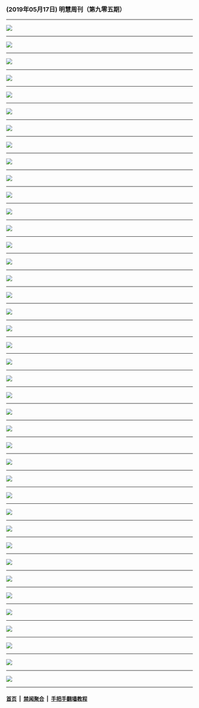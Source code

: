 ### (2019年05月17日) 明慧周刊（第九零五期） 

---

<img src="http://qikan.minghui.org/mhqkpage/qikanimage/2019/05/17/mhweekly905_read-online1.png"/><hr/>
<img src="http://qikan.minghui.org/mhqkpage/qikanimage/2019/05/17/mhweekly905_read-online2.png"/><hr/>
<img src="http://qikan.minghui.org/mhqkpage/qikanimage/2019/05/17/mhweekly905_read-online3.png"/><hr/>
<img src="http://qikan.minghui.org/mhqkpage/qikanimage/2019/05/17/mhweekly905_read-online4.png"/><hr/>
<img src="http://qikan.minghui.org/mhqkpage/qikanimage/2019/05/17/mhweekly905_read-online5.png"/><hr/>
<img src="http://qikan.minghui.org/mhqkpage/qikanimage/2019/05/17/mhweekly905_read-online6.png"/><hr/>
<img src="http://qikan.minghui.org/mhqkpage/qikanimage/2019/05/17/mhweekly905_read-online7.png"/><hr/>
<img src="http://qikan.minghui.org/mhqkpage/qikanimage/2019/05/17/mhweekly905_read-online8.png"/><hr/>
<img src="http://qikan.minghui.org/mhqkpage/qikanimage/2019/05/17/mhweekly905_read-online9.png"/><hr/>
<img src="http://qikan.minghui.org/mhqkpage/qikanimage/2019/05/17/mhweekly905_read-online10.png"/><hr/>
<img src="http://qikan.minghui.org/mhqkpage/qikanimage/2019/05/17/mhweekly905_read-online11.png"/><hr/>
<img src="http://qikan.minghui.org/mhqkpage/qikanimage/2019/05/17/mhweekly905_read-online12.png"/><hr/>
<img src="http://qikan.minghui.org/mhqkpage/qikanimage/2019/05/17/mhweekly905_read-online13.png"/><hr/>
<img src="http://qikan.minghui.org/mhqkpage/qikanimage/2019/05/17/mhweekly905_read-online14.png"/><hr/>
<img src="http://qikan.minghui.org/mhqkpage/qikanimage/2019/05/17/mhweekly905_read-online15.png"/><hr/>
<img src="http://qikan.minghui.org/mhqkpage/qikanimage/2019/05/17/mhweekly905_read-online16.png"/><hr/>
<img src="http://qikan.minghui.org/mhqkpage/qikanimage/2019/05/17/mhweekly905_read-online17.png"/><hr/>
<img src="http://qikan.minghui.org/mhqkpage/qikanimage/2019/05/17/mhweekly905_read-online18.png"/><hr/>
<img src="http://qikan.minghui.org/mhqkpage/qikanimage/2019/05/17/mhweekly905_read-online19.png"/><hr/>
<img src="http://qikan.minghui.org/mhqkpage/qikanimage/2019/05/17/mhweekly905_read-online20.png"/><hr/>
<img src="http://qikan.minghui.org/mhqkpage/qikanimage/2019/05/17/mhweekly905_read-online21.png"/><hr/>
<img src="http://qikan.minghui.org/mhqkpage/qikanimage/2019/05/17/mhweekly905_read-online22.png"/><hr/>
<img src="http://qikan.minghui.org/mhqkpage/qikanimage/2019/05/17/mhweekly905_read-online23.png"/><hr/>
<img src="http://qikan.minghui.org/mhqkpage/qikanimage/2019/05/17/mhweekly905_read-online24.png"/><hr/>
<img src="http://qikan.minghui.org/mhqkpage/qikanimage/2019/05/17/mhweekly905_read-online25.png"/><hr/>
<img src="http://qikan.minghui.org/mhqkpage/qikanimage/2019/05/17/mhweekly905_read-online26.png"/><hr/>
<img src="http://qikan.minghui.org/mhqkpage/qikanimage/2019/05/17/mhweekly905_read-online27.png"/><hr/>
<img src="http://qikan.minghui.org/mhqkpage/qikanimage/2019/05/17/mhweekly905_read-online28.png"/><hr/>
<img src="http://qikan.minghui.org/mhqkpage/qikanimage/2019/05/17/mhweekly905_read-online29.png"/><hr/>
<img src="http://qikan.minghui.org/mhqkpage/qikanimage/2019/05/17/mhweekly905_read-online30.png"/><hr/>
<img src="http://qikan.minghui.org/mhqkpage/qikanimage/2019/05/17/mhweekly905_read-online31.png"/><hr/>
<img src="http://qikan.minghui.org/mhqkpage/qikanimage/2019/05/17/mhweekly905_read-online32.png"/><hr/>
<img src="http://qikan.minghui.org/mhqkpage/qikanimage/2019/05/17/mhweekly905_read-online33.png"/><hr/>
<img src="http://qikan.minghui.org/mhqkpage/qikanimage/2019/05/17/mhweekly905_read-online34.png"/><hr/>
<img src="http://qikan.minghui.org/mhqkpage/qikanimage/2019/05/17/mhweekly905_read-online35.png"/><hr/>
<img src="http://qikan.minghui.org/mhqkpage/qikanimage/2019/05/17/mhweekly905_read-online36.png"/><hr/>
<img src="http://qikan.minghui.org/mhqkpage/qikanimage/2019/05/17/mhweekly905_read-online37.png"/><hr/>
<img src="http://qikan.minghui.org/mhqkpage/qikanimage/2019/05/17/mhweekly905_read-online38.png"/><hr/>
<img src="http://qikan.minghui.org/mhqkpage/qikanimage/2019/05/17/mhweekly905_read-online39.png"/><hr/>
<img src="http://qikan.minghui.org/mhqkpage/qikanimage/2019/05/17/mhweekly905_read-online40.png"/><hr/>


#### [首页](../../../..) &nbsp;|&nbsp; [禁闻聚合](https://github.com/gfw-breaker/banned-news) &nbsp;|&nbsp; [手把手翻墙教程](https://github.com/gfw-breaker/guides) 